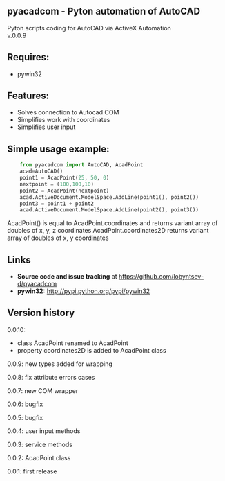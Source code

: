 pyacadcom - Pyton automation of AutoCAD
------
Pyton scripts coding for AutoCAD via ActiveX Automation  
v.0.0.9

Requires:
------
- pywin32

Features:
------
- Solves connection to Autocad COM
- Simplifies work with coordinates
- Simplifies user input

Simple usage example:
------
```Python
    from pyacadcom import AutoCAD, AcadPoint
    acad=AutoCAD()
    point1 = AcadPoint(25, 50, 0)
    nextpoint = (100,100,10)
    point2 = AcadPoint(nextpoint)
    acad.ActiveDocument.ModelSpace.AddLine(point1(), point2())
    point3 = point1 + point2
    acad.ActiveDocument.ModelSpace.AddLine(point2(), point3())

```
AcadPoint() is equal to AcadPoint.coordinates and returns variant array of doubles of x, y, z coordinates
AcadPoint.coordinates2D returns variant array of doubles of x, y coordinates

Links
------
- **Source code and issue tracking** at https://github.com/lobyntsev-d/pyacadcom
- **pywin32:** http://pypi.python.org/pypi/pywin32


Version history
------
0.0.10:
- class AcadPoint renamed to AcadPoint
- property coordinates2D is added to AcadPoint class

0.0.9: new types added for wrapping

0.0.8: fix attribute errors cases

0.0.7: new COM wrapper

0.0.6: bugfix

0.0.5: bugfix

0.0.4: user input methods

0.0.3: service methods

0.0.2: AcadPoint class

0.0.1: first release
